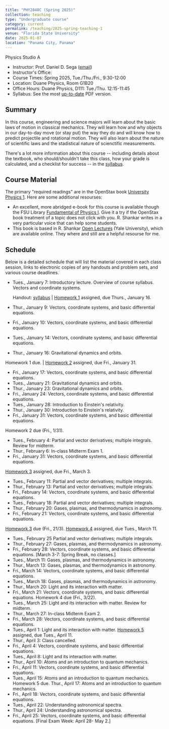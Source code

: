 ```yaml
---
title: "PHY2048C (Spring 2025)"
collection: teaching
type: "Undergraduate course"
category: current
permalink: /teaching/2025-spring-teaching-1
venue: "Florida State University"
date: 2025-01-07
location: "Panama City, Panama"
---
```

Physics Studio A

* Instructor:	Prof. Daniel D. Sega ([email](dsega@fsu.edu))
* Instructor's Office:  	
* Course Times: Spring 2025, Tue./Thu./Fri., 9:30-12:00
* Location:	Duane Physics, Room G1B20
* Office Hours:	Duane Physics, D111: Tue./Thu. 12:15-11:45
* Syllabus:	See the most [up-to-date](astrosega.github.io/files/2048C.pdf) PDF version.

Summary
-----------
In this course, engineering and science majors will learn about the basic laws of motion in classical mechanics. They will learn how and why objects in our day-to-day move (or stay put) the way they do and will know how to predict projectile and rotational motion. They will also learn about the nature of scientific laws and the stadistical nature of scienctific measurements.

There's a lot more information about this course -- including details about the textbook, who should/shouldn't take this class, how your grade is calculated, and a checklist for success -- in the [syllabus](astrosega.github.io/files/2048C.pdf).

Course Material
--------------
The primary "required readings" are in the OpenStax book [University Physics 1](https://openstax.org/details/books/university-physics-volume-1). Here are some additional resourses:

* An excellent, more abridged e-book for this course is available though the FSU Library [Fundamental of Physics I](https://fsu-flvc.primo.exlibrisgroup.com/discovery/openurl?institution=01FALSC_FSU&vid=01FALSC_FSU:Home&isbn=9780300243772&genre=book&eisbn=9780300249583&title=Fundamentals%20of%20Physics%20I&sid=jstor:jstor). Give it a try if the OpenStax book treatment of a topic does not click with you. R. Shankar writes in a very particular voice that can help some students.
* This book is based in R. Shankar [Open Lectures](https://oyc.yale.edu/physics/phys-200) (Yale University), which are available online. They where and still are a helpful resourse for me.

Schedule
-------------

Below is a detailed schedule that will list the material covered in each class session, links to electronic copies of any handouts and problem sets, and various course deadlines.

* Tues., January 7: Introductory lecture. Overview of course syllabus. Vectors and coordinate systems.

  Handout: [syllabus](astrosega.github.io/files/2048C.pdf) | [Homework 1](astrosega.github.io/files/2048Chw1.pdf) assigned, due Thurs., January 16.
* Thur., January 9: Vectors, coordinate systems, and basic differential equations.
* Fri., January 10: Vectors, coordinate systems, and basic differential equations.
* Tues., January 14: Vectors, coordinate systems, and basic differential equations.
* Thur., January 16: Gravitational dynamics and orbits.

 Homework 1 due. | [Homework 2](astrosega.github.io/files/2048Chw2.pdf) assigned, due Fri., January 31.
* Fri., January 17: Vectors, coordinate systems, and basic differential equations.
* Tues., January 21: Gravitational dynamics and orbits.
* Thur., January 23: Gravitational dynamics and orbits.
* Fri., January 24: Vectors, coordinate systems, and basic differential equations.
* Tues., January 28: Introduction to Einstein's relativity.
* Thur., January 30: Introduction to Einstein's relativity.
* Fri., January 31: Vectors, coordinate systems, and basic differential equations.

Homework 2 due (Fri., 1/31).
* Tues., February 4: Partial and vector derivatives; multiple integrals. Review for midterm.
* Thur., February 6: In-class Midterm Exam 1.
* Fri., January 31: Vectors, coordinate systems, and basic differential equations.

 [Homework 3](astrosega.github.io/files/2048Chw3.pdf) assigned, due Fri., March 3.
* Tues., February 11: Partial and vector derivatives; multiple integrals.
* Thur., February 13: Partial and vector derivatives; multiple integrals.
* Fri., February 14: Vectors, coordinate systems, and basic differential equations.
* Tues., February 18: Partial and vector derivatives; multiple integrals.
* Thur., February 20: Gases, plasmas, and thermodynamics in astronomy.
* Fri., February 21: Vectors, coordinate systems, and basic differential equations.

 [Homework 3](astrosega.github.io/files/2048Chw3.pdf) due (Fri., 21/3).
 [Homework 4](astrosega.github.io/files/2048Chw3.pdf) assigned, due Tues., March 11.
* Tues., February 25 Partial and vector derivatives; multiple integrals.
* Thur., February 27: Gases, plasmas, and thermodynamics in astronomy.
* Fri., February 28: Vectors, coordinate systems, and basic differential equations.
  [March 3-7: Spring Break, no classes.]
* Tues., March 11: Gases, plasmas, and thermodynamics in astronomy.
* Thur., March 13: Gases, plasmas, and thermodynamics in astronomy.
* Fri., March 14: Vectors, coordinate systems, and basic differential equations.
* Tues., March 18: Gases, plasmas, and thermodynamics in astronomy.
* Thur., March 20: Light and its interaction with matter.
* Fri., March 21: Vectors, coordinate systems, and basic differential equations.
  Homework 4 due (Fri., 3/22).
* Tues., March 25: Light and its interaction with matter. Review for midterm.
* Thur., March 27: In-class Midterm Exam 2.
* Fri., March 28: Vectors, coordinate systems, and basic differential equations.
* Tues., April 1: Light and its interaction with matter.
  [Homework 5](astrosega.github.io/files/2048Chw3.pdf) assigned, due Tues., April 11.
* Thur., April 3: Class cancelled.
* Fri., April 4: Vectors, coordinate systems, and basic differential equations.
* Tues., April 8: Light and its interaction with matter.
* Thur., April 10: Atoms and an introduction to quantum mechanics.
* Fri., April 11: Vectors, coordinate systems, and basic differential equations.
* Tues., April 15: Atoms and an introduction to quantum mechanics.
  Homework 5 due.
Thur., April 17: Atoms and an introduction to quantum mechanics.
* Fri., April 18: Vectors, coordinate systems, and basic differential equations.
* Tues., April 22: Understanding astronomical spectra.
* Thur., April 24: Understanding astronomical spectra.
* Fri., April 25: Vectors, coordinate systems, and basic differential equations.
 [Final Exam Week: April 28- May 2.]


